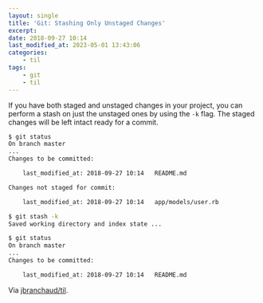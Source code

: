 ```yaml
---
layout: single
title: 'Git: Stashing Only Unstaged Changes'
excerpt:
date: 2018-09-27 10:14
last_modified_at: 2023-05-01 13:43:06
categories:
    - til
tags:
    - git
    - til
---
```


If you have both staged and unstaged changes in your project, you can
perform a stash on just the unstaged ones by using the `-k` flag. The
staged changes will be left intact ready for a commit.

```bash
$ git status
On branch master
...
Changes to be committed:

    last_modified_at: 2018-09-27 10:14   README.md

Changes not staged for commit:

    last_modified_at: 2018-09-27 10:14   app/models/user.rb

$ git stash -k
Saved working directory and index state ...

$ git status
On branch master
...
Changes to be committed:

    last_modified_at: 2018-09-27 10:14   README.md
```

Via [jbranchaud/til](https://github.com/jbranchaud/til).
